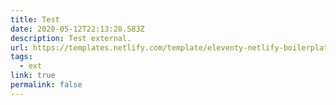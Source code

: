 ```yaml
---
title: Test
date: 2020-05-12T22:13:28.583Z
description: Test external.
url: https://templates.netlify.com/template/eleventy-netlify-boilerplate/
tags:
  - ext
link: true
permalink: false
---
```

